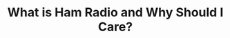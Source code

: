 ---
layout: interior
title: What is Ham Radio and Why Should I Care?
speaker: Joseph T. Pajor
permalink: joseph-t-pajor
image: img/20160129/joseph_pajor.jpg
event: 20160129
video: oidCDpu4mwI
favorite: Just the right size to have what we need without having what we don’t.
about: Joe Pajor has been a ham radio operator for over 20 years. He is a past officer and member of the Board Of Directors of the Wichita Amateur Radio Club. His day job is the Deputy Director of the Public Works & Utilities Department for the City of Wichita. He first moved to Wichita in 1975.
twitter: 
facebook: 
instagram: 
linkedin: 
website: warc1.org
email: JTPajor@aol.com
telephone: 316.734.1085
---